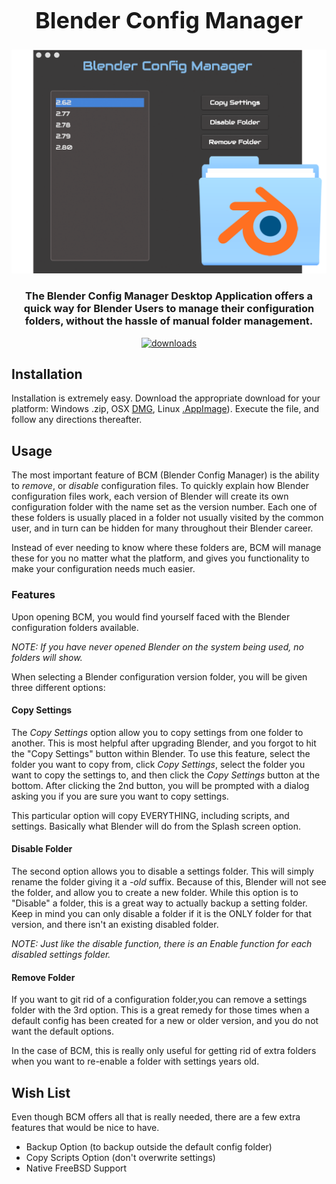<div style="text-align: center; ">
  <h1 style="font-size: 36px;">
  Blender Config Manager
  </h1>
  <img src="./images/blender-config-demoscreen.png"/>

  <h3>The Blender Config Manager Desktop Application offers a quick way for Blender
  Users to manage their configuration folders, without the hassle of manual folder management.</h3>
  <div>
    <a href="https://npmjs.org/package/blender-config-manager">
      <img src="https://img.shields.io/npm/dm/blender-config-manager.svg" alt="downloads" />
    </a>
  </div>
</div>



## Installation

Installation is extremely easy. Download the appropriate download for your platform:
Windows .zip, 
OSX [DMG](https://github.com/3DEsprit/blender-config-manager/releases/download/1.0.1/Blender.Config.Manager-1.0.1.dmg), 
Linux [.AppImage](https://github.com/3DEsprit/blender-config-manager/releases/download/1.0.1/blender-config-manager-1.0.1-x86_64.AppImage)).
Execute the file, and follow any directions thereafter. 

## Usage

The most important feature of BCM (Blender Config Manager) is the ability to _remove_, or _disable_ configuration files. To quickly explain how Blender configuration files work, each version of Blender will create its own configuration folder with the name set as the version number. Each one of these folders is usually placed in a folder not usually visited by the common user, and in turn can be hidden for many throughout their Blender career. 

Instead of ever needing to know where these folders are, BCM will manage these for you no matter what the platform, and gives you functionality to make your configuration needs much easier.

### Features

Upon opening BCM, you would find yourself faced with the Blender configuration folders available. 

_NOTE: If you have never opened Blender on the system being used, no folders will show._

When selecting a Blender configuration version folder, you will be given three different options:

#### Copy Settings

The *Copy Settings* option allow you to copy settings from one folder to another. This is most helpful after upgrading Blender, and you forgot to hit the "Copy Settings" button within Blender. To use this feature, select the folder you want to copy from, click _Copy Settings_, select the folder you want to copy the settings to, and then click the _Copy Settings_ button at the bottom. After clicking the 2nd button, you will be prompted with a dialog asking you if you are sure you want to copy settings.

This particular option will copy EVERYTHING, including scripts, and settings. Basically what Blender will do from the Splash screen option.

#### Disable Folder

The second option allows you to disable a settings folder. This will simply rename the folder giving it a *-old* suffix. Because of this, Blender will not see the folder, and allow you to create a new folder. While this option is to "Disable" a folder, this is a great way to actually backup a setting folder. Keep in mind you can only disable a folder if it is the ONLY folder for that version, and there isn't an existing disabled folder. 

_NOTE: Just like the disable function, there is an Enable function for each disabled settings folder._

#### Remove Folder

If you want to git rid of a configuration folder,you can remove a settings folder with the 3rd option. This is a great remedy for those times when a default config has been created for a new or older version, and you do not want the default options. 

In the case of BCM, this is really only useful for getting rid of extra folders when you want to re-enable a folder with settings years old.


## Wish List

Even though BCM offers all that is really needed, there are a few extra features that would be nice to have.

- Backup Option (to backup outside the default config folder)
- Copy Scripts Option (don't overwrite settings)
- Native FreeBSD Support

